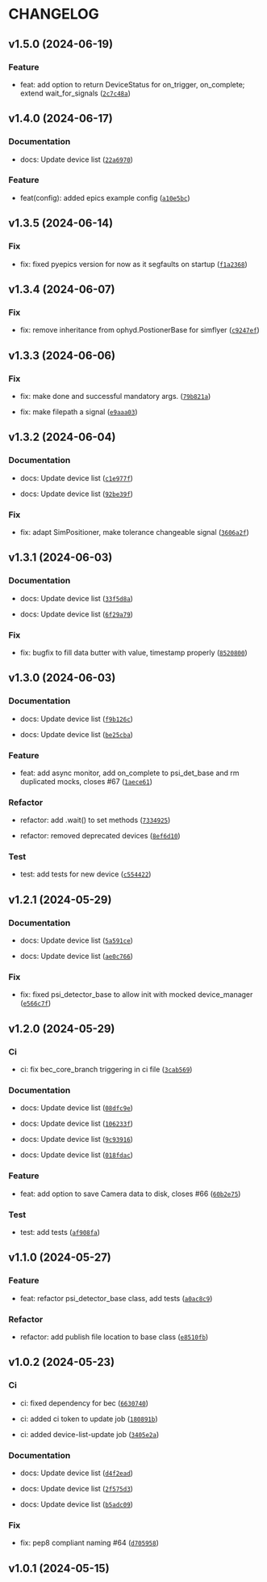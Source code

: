 # CHANGELOG

## v1.5.0 (2024-06-19)

### Feature

* feat: add option to return DeviceStatus for on_trigger, on_complete; extend wait_for_signals ([`2c7c48a`](https://gitlab.psi.ch/bec/ophyd_devices/-/commit/2c7c48a7576cca90cc7be0d22b5a86c416f49fa9))

## v1.4.0 (2024-06-17)

### Documentation

* docs: Update device list ([`22a6970`](https://gitlab.psi.ch/bec/ophyd_devices/-/commit/22a69705865ee137f76c207807240562d4609560))

### Feature

* feat(config): added epics example config ([`a10e5bc`](https://gitlab.psi.ch/bec/ophyd_devices/-/commit/a10e5bcadcbd3e8bfbc061abd247d0655534095d))

## v1.3.5 (2024-06-14)

### Fix

* fix: fixed pyepics version for now as it segfaults on startup ([`f1a2368`](https://gitlab.psi.ch/bec/ophyd_devices/-/commit/f1a2368101e6b4af2d08d1a3540680f7f3ff9762))

## v1.3.4 (2024-06-07)

### Fix

* fix: remove inheritance from ophyd.PostionerBase for simflyer ([`c9247ef`](https://gitlab.psi.ch/bec/ophyd_devices/-/commit/c9247ef82ee32aeb50474979d414b98d67a2b840))

## v1.3.3 (2024-06-06)

### Fix

* fix: make done and successful mandatory args. ([`79b821a`](https://gitlab.psi.ch/bec/ophyd_devices/-/commit/79b821ae7e38b78e35ab5165db590cb7123afbf4))

* fix: make filepath a signal ([`e9aaa03`](https://gitlab.psi.ch/bec/ophyd_devices/-/commit/e9aaa0383e4120a09b6aa40b7e33fb53f31cb9a3))

## v1.3.2 (2024-06-04)

### Documentation

* docs: Update device list ([`c1e977f`](https://gitlab.psi.ch/bec/ophyd_devices/-/commit/c1e977f639633167fe4e7dfb5f34b066c26933d0))

* docs: Update device list ([`92be39f`](https://gitlab.psi.ch/bec/ophyd_devices/-/commit/92be39f14fac756749631e64113d24f732bb5551))

### Fix

* fix: adapt SimPositioner, make tolerance changeable signal ([`3606a2f`](https://gitlab.psi.ch/bec/ophyd_devices/-/commit/3606a2fc5ad74ec949d388cc23fbd6618d1f3083))

## v1.3.1 (2024-06-03)

### Documentation

* docs: Update device list ([`33f5d8a`](https://gitlab.psi.ch/bec/ophyd_devices/-/commit/33f5d8a6291e4ddfd905d83ff5c9384d648a632d))

* docs: Update device list ([`6f29a79`](https://gitlab.psi.ch/bec/ophyd_devices/-/commit/6f29a797965187ed0a608d0bb07eaa25f414440e))

### Fix

* fix: bugfix to fill data butter with value, timestamp properly ([`8520800`](https://gitlab.psi.ch/bec/ophyd_devices/-/commit/85208002a305fa657c469ff98b45174eb2c1f29a))

## v1.3.0 (2024-06-03)

### Documentation

* docs: Update device list ([`f9b126c`](https://gitlab.psi.ch/bec/ophyd_devices/-/commit/f9b126c60ce710fba221ffb208d66541b8264c0b))

* docs: Update device list ([`be25cba`](https://gitlab.psi.ch/bec/ophyd_devices/-/commit/be25cbae92540b074bb4533331656d20a049a809))

### Feature

* feat: add async monitor, add on_complete to psi_det_base and rm duplicated mocks, closes #67 ([`1aece61`](https://gitlab.psi.ch/bec/ophyd_devices/-/commit/1aece61a3b09267f87f0771b163a5d07b4549eff))

### Refactor

* refactor: add .wait() to set methods ([`7334925`](https://gitlab.psi.ch/bec/ophyd_devices/-/commit/73349257ee0228a9563051d4f8e0bf5f7e6b551f))

* refactor: removed deprecated devices ([`8ef6d10`](https://gitlab.psi.ch/bec/ophyd_devices/-/commit/8ef6d10eb759e6ce874ddf05a38c586e9475eed3))

### Test

* test: add tests for new device ([`c554422`](https://gitlab.psi.ch/bec/ophyd_devices/-/commit/c5544226be3f12d238a0793a0f41da07af36e460))

## v1.2.1 (2024-05-29)

### Documentation

* docs: Update device list ([`5a591ce`](https://gitlab.psi.ch/bec/ophyd_devices/-/commit/5a591ce024b7815a432460fe9e8d97e648dcdb5e))

* docs: Update device list ([`ae0c766`](https://gitlab.psi.ch/bec/ophyd_devices/-/commit/ae0c766975cdfc69ffe9d48eca92ad8d51a0497c))

### Fix

* fix: fixed psi_detector_base to allow init with mocked device_manager ([`e566c7f`](https://gitlab.psi.ch/bec/ophyd_devices/-/commit/e566c7f982ee519a5ec3e350cef349c3238eebae))

## v1.2.0 (2024-05-29)

### Ci

* ci: fix bec_core_branch triggering in ci file ([`3cab569`](https://gitlab.psi.ch/bec/ophyd_devices/-/commit/3cab5690db3fbabffecc179cbaadf6878f0ab2f1))

### Documentation

* docs: Update device list ([`08dfc9e`](https://gitlab.psi.ch/bec/ophyd_devices/-/commit/08dfc9e314a1b498ec2fc1f9056234fe732d6428))

* docs: Update device list ([`106233f`](https://gitlab.psi.ch/bec/ophyd_devices/-/commit/106233f8d951794e261b08a11b20db6cbf4ef63a))

* docs: Update device list ([`9c93916`](https://gitlab.psi.ch/bec/ophyd_devices/-/commit/9c9391610845bc1b21e342e7c3b34b8db978a038))

* docs: Update device list ([`018fdac`](https://gitlab.psi.ch/bec/ophyd_devices/-/commit/018fdaced4120557ea64501c107c027e362c93fb))

### Feature

* feat: add option to save Camera data to disk, closes #66 ([`60b2e75`](https://gitlab.psi.ch/bec/ophyd_devices/-/commit/60b2e756550196fb5c07bb91abb4c1ae5b815c6c))

### Test

* test: add tests ([`af908fa`](https://gitlab.psi.ch/bec/ophyd_devices/-/commit/af908fa210914519de9a713ed2ef3e2e0c743742))

## v1.1.0 (2024-05-27)

### Feature

* feat: refactor psi_detector_base class, add tests ([`a0ac8c9`](https://gitlab.psi.ch/bec/ophyd_devices/-/commit/a0ac8c9ad701f52429f393a134fd0705583eddb1))

### Refactor

* refactor: add publish file location to base class ([`e8510fb`](https://gitlab.psi.ch/bec/ophyd_devices/-/commit/e8510fb249b136781c03849497d85dfb11cca43a))

## v1.0.2 (2024-05-23)

### Ci

* ci: fixed dependency for bec ([`6630740`](https://gitlab.psi.ch/bec/ophyd_devices/-/commit/663074055977ca0a046a81bd9ba5187acf95afed))

* ci: added ci token to update job ([`180891b`](https://gitlab.psi.ch/bec/ophyd_devices/-/commit/180891becdc1aa16da0c3b83c407e82a288d36d1))

* ci: added device-list-update job ([`3405e2a`](https://gitlab.psi.ch/bec/ophyd_devices/-/commit/3405e2acf59cea33b025d376291ccda96db9ea07))

### Documentation

* docs: Update device list ([`d4f2ead`](https://gitlab.psi.ch/bec/ophyd_devices/-/commit/d4f2ead61b9eb4defb43d7e966a1ed5206461abd))

* docs: Update device list ([`2f575d3`](https://gitlab.psi.ch/bec/ophyd_devices/-/commit/2f575d3aa221e646166bfeb0470de1847358acca))

* docs: Update device list ([`b5adc09`](https://gitlab.psi.ch/bec/ophyd_devices/-/commit/b5adc097674068a90783a2ce4a093150d21cb736))

### Fix

* fix: pep8 compliant naming #64 ([`d705958`](https://gitlab.psi.ch/bec/ophyd_devices/-/commit/d7059589c84bacb560f738f4e4ae4aaf811b25d9))

## v1.0.1 (2024-05-15)
